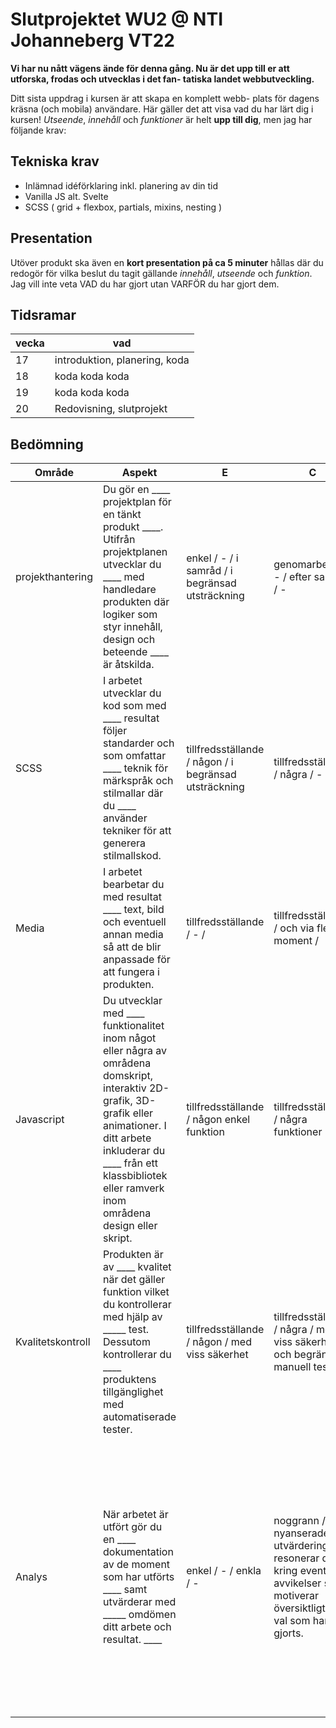 # Slutprojektet WU2 @ NTI Johanneberg VT22
**Vi har nu nått vägens ände för denna gång. Nu är det upp till er att utforska, frodas och utvecklas i det fan- tatiska landet webbutveckling.**

Ditt sista uppdrag i kursen är att skapa en komplett webb- plats för dagens kräsna (och mobila) användare. Här gäller det att visa vad du har lärt dig i kursen! *Utseende*, *innehåll* och *funktioner* är helt __upp till dig__, men jag har följande krav:

## Tekniska krav
- Inlämnad idéförklaring inkl. planering av din tid
- Vanilla JS alt. Svelte
- SCSS ( grid + flexbox, partials, mixins, nesting )

## Presentation
Utöver produkt ska även en __kort presentation på ca 5 minuter__ hållas där du redogör för vilka beslut du tagit gällande *innehåll*, *utseende* och *funktion*. Jag vill inte veta
VAD du har gjort utan VARFÖR du har gjort dem.

## Tidsramar
|vecka|vad|
|---|---|
|17|introduktion, planering, koda|
|18|koda koda koda|
|19|koda koda koda|
|20|Redovisning, slutprojekt|

## Bedömning
|Område|Aspekt|E|C|A|
|---|---|---|---|---|
|projekthantering|Du gör en ____ projektplan för en tänkt produkt ____. Utifrån projektplanen utvecklar du ____ med handledare produkten där logiker som styr innehåll, design och beteende ____  är åtskilda.|enkel / - / i samråd / i begränsad utsträckning|genomarbetad / - /  efter samråd / -|genomarbetad / vid behov reviderar du planen / efter samråd /  i omfattande utsträckning|
|SCSS|I arbetet utvecklar du kod som med ____ resultat följer standarder och som omfattar ____ teknik för märkspråk och stilmallar där du ____ använder tekniker för att generera stilmallskod.|tillfredsställande / någon / i begränsad utsträckning|tillfredsställande / några / -|gott / flera / i omfattande utsträckning|
|Media|I arbetet bearbetar du med resultat ____ text, bild och eventuell annan media så att de blir anpassade för att fungera i produkten.|tillfredsställande / - /|tillfredsställande / och via flera moment /|gott / och via flera moment|
|Javascript|Du utvecklar med ____ funktionalitet inom något eller några av områdena domskript, interaktiv 2D-grafik, 3D-grafik eller animationer. I ditt arbete inkluderar du ____ från ett klassbibliotek eller ramverk inom områdena design eller skript.|tillfredsställande / någon enkel funktion|tillfredsställande / några funktioner|gott / flera funktioner av komplex natur|
|Kvalitetskontroll|Produkten är av ____ kvalitet när det gäller funktion vilket du kontrollerar med hjälp av _____ test. Dessutom kontrollerar du ____ produktens tillgänglighet med automatiserade tester.|tillfredsställande / någon / med viss säkerhet|tillfredsställande / några /  med viss säkerhet / och begränsad manuell testning|god / flera tester, även manuella / med säkerhet / och simuleringar samt manuella tester|
|Analys|När arbetet är utfört gör du en ____ dokumentation av de moment som har utförts ____ samt utvärderar med _____ omdömen ditt arbete och resultat. ____|enkel / - / enkla / -|noggrann / - / nyanserade /  I utvärderingen resonerar du kring eventuella avvikelser samt motiverar översiktligt de val som har gjorts.|noggrann och utförlig / med koppling till generella principer och testresultat / utförliga och nyanserade / samt ger förslag på hur arbetet kan förbättras. I utvärderingen resonerar du kring eventuella avvikelser samt motiverar utförligt de val som har gjorts.|